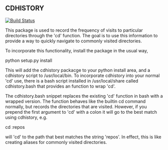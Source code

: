 ## CDHISTORY

[![Build Status](https://travis-ci.org/jdowner/cdhistory.svg)](https://travis-ci.org/jdowner/cdhistory)


This package is used to record the frequency of visits to particular directories
through the 'cd' function. The goal is to use this information to provide
a way to quickly navigate to commonly visited directories.

To incorporate this functionality, install the package in the usual way,


  python setup.py install


This will add the cdhistory packacge to your python install area, and a
cdhistory script to /usr/local/bin. To incorporate cdhistory into your normal
'cd' use, there is a bash script installed in /usr/local/share called
cdhistory.bash that provides an function to wrap 'cd'.

The cdhistory.bash snippet replaces the existing 'cd' function in bash with a
wrapped version. The function behaves like the builtin cd command normally, but
records the directories that are visited. However, if you prepend the first
argument to 'cd' with a colon it will go to the best match using cdhistory, e.g.


  cd :repos


will 'cd' to the path that best matches the string 'repos'. In effect, this is
like creating aliases for commonly visited directories.
